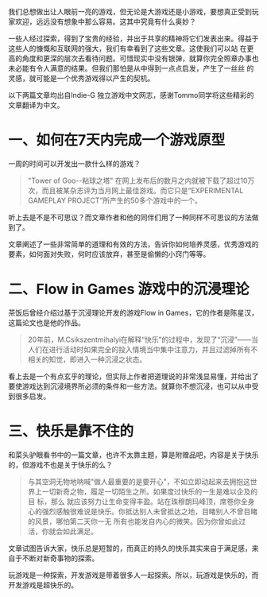 我们总想做出让人眼前一亮的游戏，但无论是大游戏还是小游戏，要想真正受到玩家欢迎，远远没有想象中那么容易。这其中究竟有什么奥妙？

一些人经过探索，得到了宝贵的经验，并出于共享的精神将它们发表出来。得益于这些人的慷慨和互联网的强大，我们有幸看到了这些文章。这使我们可以站 在更高的角度和更深的层次去看待问题。可惜现实中没有银弹，就算你完全照章办事也未必能有令人满意的结果。但我们那怕是从中得到一点点启发，产生了一丝丝 的灵感，就可能是一个优秀游戏得以产生的契机。

以下两篇文章均出自Indie-G 独立游戏中文网志，感谢Tommo同学将这些精彩的文章翻译为中文。
# 一、如何在7天内完成一个游戏原型
一周的时间可以开发出一款什么样的游戏？

> "Tower of Goo--粘球之塔" 在网上发布后的数月之内就被下载了超过10万次，而且被某杂志评为当月网上最佳游戏。而它只是“EXPERIMENTAL GAMEPLAY PROJECT”所产生的50多个游戏中的一个。

听上去是不是不可思议？而文章作者和他的同伴们用了一种同样不可思议的方法做到了。

文章阐述了一些非常简单的道理和有效的方法，告诉你如何培养灵感，优秀游戏的要素，如何面对失败，何时应该放弃，甚至是偷懒的小窍门等等。

# 二、Flow in Games 游戏中的沉浸理论
茶饭后曾经介绍过基于沉浸理论开发的游戏Flow in Games，它的作者是陈星汉，这篇论文也是他的作品。

> 20年前，M.Csikszentmihalyi在解释“快乐”的过程中，发现了“沉浸”——当人们在进行活动时如果完全的投入情境当中集中注意力，并且过滤掉所有不相关的知觉，即进入一种沉浸之状态。

看上去是一个有点玄乎的理论，但实际上作者把道理说的非常浅显易懂，并给出了要使游戏达到沉浸境界所必须的条件和一些方法。就算你不想沉浸，也可以从中受到很多启发。
# 三、快乐是靠不住的
和菜头驴眼看书中的一篇文章，也许不太靠主题，算是附赠品吧，内容是关于快乐的，但游戏不也是关于快乐的么？

> 与其空洞无物地呐喊"做人最重要的是要开心"，不如立即动起来去拥抱这世界上一切新奇之物，履足一切陌生之所。如果度过快乐的一生是难以企及的目 标，那么 就应该努力让生命变得丰盈。站在珠穆朗玛峰顶，席卷你全身心的强烈感触很难说是快乐。你抵达别人未曾抵达之地，目睹别人不曾目睹的风景，哪怕第二天你一无 所有也能发自内心的微笑。因为你曾如此过活，你就会如此满足。

文章试图告诉大家，快乐总是短暂的，而真正的持久的快乐其实来自于满足感，来自于不断对新奇事物的探索。

玩游戏是一种探索，开发游戏是带着很多人一起探索。所以，玩游戏是快乐的，而开发游戏是超快乐的。
